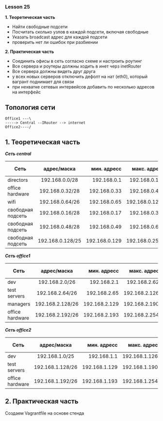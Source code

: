 ### Lesson 25

**1. Теоретическая часть**
- Найти свободные подсети
- Посчитать сколько узлов в каждой подсети, включая свободные
- Указать broadcast адрес для каждой подсети
- проверить нет ли ошибок при разбиении

**2. Практическая часть**
- Соединить офисы в сеть согласно схеме и настроить роутинг
- Все сервера и роутеры должны ходить в инет черз inetRouter
- Все сервера должны видеть друг друга
- у всех новых серверов отключить дефолт на нат (eth0), который вагрант поднимает для связи
- при нехватке сетевых интервейсов добавить по несколько адресов на интерфейс

## Топология сети

```
Office1 ---\
-----> Central --IRouter --> internet
Office2----/
```


## 1. Теоретическая часть

***Сеть central***

|       Сеть        | адрес/маска      |  мин. адресс  |  макс. адрес  | всего хостов|  broadcast    |
|-------------------|:----------------:|--------------:|--------------:|------------:|--------------:|
| directors         | 192.168.0.0/28   | 192.168.0.1   | 192.168.0.14  |     14      | 192.168.0.15  |
| office hardware   | 192.168.0.32/28  | 192.168.0.33  | 192.168.0.46  |     14      | 192.168.0.47  |
| wifi              | 192.168.0.64/26  | 192.168.0.65  | 192.168.0.126 |     62      | 192.168.0.127 |
| свободная подсеть | 192.168.0.16/28  | 192.168.0.17  | 192.168.0.30  |     14      | 192.168.0.31  |
| свободная подсеть | 192.168.0.48/28  | 192.168.0.49  | 192.168.0.62  |     14      | 192.168.0.63  |
| свободная подсеть | 192.168.0.128/25 | 192.168.0.129 | 192.168.0.254 |     126     | 192.168.0.255 |

***Сеть office1***

|       Сеть        | адрес/маска      |  мин. адресс  |  макс. адрес  | всего хостов|  broadcast    |
|-------------------|:----------------:|--------------:|--------------:|------------:|--------------:|
| dev               | 192.168.2.0/26   | 192.168.2.1   | 192.168.2.62  |     62      | 192.168.2.63  |
| test servers      | 192.168.2.64/26  | 192.168.2.65  | 192.168.2.126 |     62      | 192.168.2.127 |
| managers          | 192.168.2.128/26 | 192.168.2.129 | 192.168.2.190 |     62      | 192.168.2.191 |
| office hardware   | 192.168.2.192/26 | 192.168.2.193 | 192.168.2.254 |     62      | 192.168.2.255 |

***Сеть office2***

|       Сеть        | адрес/маска      |  мин. адресс  |  макс. адрес  | всего хостов|  broadcast    |
|-------------------|:----------------:|--------------:|--------------:|------------:|--------------:|
| dev               | 192.168.1.0/25   | 192.168.1.1   | 192.168.1.126 |     126     | 192.168.2.127 |
| test servers      | 192.168.1.128/26 | 192.168.1.129 | 192.168.1.190 |     62      | 192.168.2.191 |
| office hardware   | 192.168.1.192/26 | 192.168.1.193 | 192.168.1.254 |     62      | 192.168.2.255 |


## 2. Практическая часть

Создаем Vagrantfile на основе стенда


